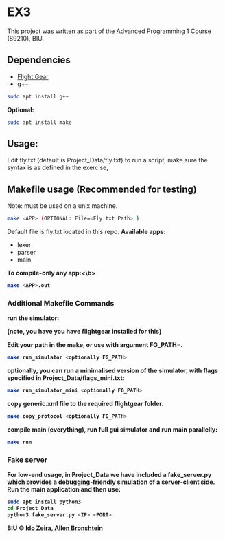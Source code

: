 # EX3
This project was written as part of the Advanced Programming 1 Course (89210), BIU.

## Dependencies
- [Flight Gear](https://www.flightgear.org/)
- g++
```bash
sudo apt install g++
```

<b>Optional:</b>
```bash
sudo apt install make
```
## Usage:
Edit fly.txt (default is Project_Data/fly.txt) to run a script, make sure the syntax is as defined in the exercise, 

## Makefile usage (Recommended for testing)
Note: must be used on a unix machine.
```bash
make <APP> (OPTIONAL: File=<Fly.txt Path> )
```
Default file is fly.txt located in this repo.
<b>Available apps:</b>
- lexer
- parser
- main

<b>To compile-only any app:<\b>
 ```bash
 make <APP>.out 
 ```

### Additional Makefile Commands
<b>run the simulator:</b>

(note, you have you have flightgear installed for this)

Edit your path in the make, or use with argument FG_PATH=<PATH>.

```bash
make run_simulator <optionally FG_PATH>
```
optionally, you can run a minimalised version of the simulator, with flags specified in Project_Data/flags_mini.txt:
```bash
make run_simulator_mini <optionally FG_PATH>
```

<b>copy generic.xml file to the required flightgear folder.</b>
```bash
make copy_protocol <optionally FG_PATH>
```

<b>compile main (everything), run full gui simulator and run main parallelly:</b>
```bash
make run
```

### Fake server
For low-end usage, in Project_Data we have included a fake_server.py which provides a debugging-friendly simulation of a server-client side.
Run the main application and then use:
```bash
sudo apt install python3
cd Project_Data
python3 fake_server.py <IP> <PORT>
```
BIU © [Ido Zeira](github.com/idoze2), [Allen Bronshtein](github.com/allenbronshtein)

